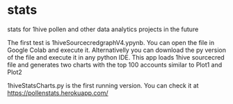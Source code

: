 # stats
stats for 1hive pollen and other data analytics projects in the future

The first test is 1hiveSourcecredgraphV4.ypynb. You can open the file in Google Colab and execute it.
Alternativelly you can download the py version of the file and execute it in any python IDE.
This app loads 1hive sourcecred file and generates two charts with the top 100 accounts similar to Plot1 and Plot2

1hiveStatsCharts.py is the first running version. You can check it at https://pollenstats.herokuapp.com/
